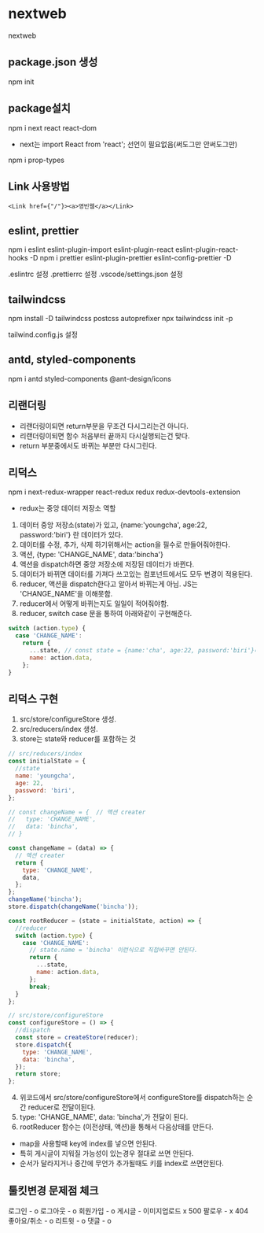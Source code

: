 # nextweb

nextweb

## package.json 생성

npm init

## package설치

npm i next react react-dom

- next는 import React from 'react'; 선언이 필요없음(써도그만 안써도그만)

npm i prop-types

## Link 사용방법

`<Link href={"/"}><a>영빈웹</a></Link>`

## eslint, prettier

npm i eslint eslint-plugin-import eslint-plugin-react eslint-plugin-react-hooks -D
npm i prettier eslint-plugin-prettier eslint-config-prettier -D

.eslintrc 설정
.prettierrc 설정
.vscode/settings.json 설정

## tailwindcss

npm install -D tailwindcss postcss autoprefixer
npx tailwindcss init -p

tailwind.config.js 설정

## antd, styled-components

npm i antd styled-components @ant-design/icons

## 리랜더링

- 리랜더링이되면 return부분을 무조건 다시그리는건 아니다.
- 리랜더링이되면 함수 처음부터 끝까지 다시실행되는건 맞다.
- return 부분중에서도 바뀌는 부분만 다시그린다.

## 리덕스

npm i next-redux-wrapper react-redux redux redux-devtools-extension

- redux는 중앙 데이터 저장소 역할

1. 데이터 중앙 저장소(state)가 있고, {name:'youngcha', age:22, password:'biri'} 란 데이터가 있다.
2. 데이터를 수정, 추가, 삭제 하기위해서는 action을 필수로 만들어줘야한다.
3. 액션, {type: 'CHANGE_NAME', data:'bincha'}
4. 액션을 dispatch하면 중앙 저장소에 저장된 데이터가 바뀐다.
5. 데이터가 바뀌면 데이터를 가져다 쓰고있는 컴포넌트에서도 모두 변경이 적용된다.
6. reducer, 액션을 dispatch한다고 알아서 바뀌는게 아님. JS는 'CHANGE_NAME'을 이해못함.
7. reducer에서 어떻게 바뀌는지도 일일이 적어줘야함.
8. reducer, switch case 문을 통하여 아래와같이 구현해준다.

```javascript
switch (action.type) {
  case 'CHANGE_NAME':
    return {
      ...state, // const state = {name:'cha', age:22, password:'biri'}라고 가정
      name: action.data,
    };
}
```

## 리덕스 구현

1. src/store/configureStore 생성.
2. src/reducers/index 생성.
3. store는 state와 reducer를 포함하는 것

```javascript
// src/reducers/index
const initialState = {
  //state
  name: 'youngcha',
  age: 22,
  password: 'biri',
};

// const changeName = {  // 액션 creater
//   type: 'CHANGE_NAME',
//   data: 'bincha',
// }

const changeName = (data) => {
  // 액션 creater
  return {
    type: 'CHANGE_NAME',
    data,
  };
};
changeName('bincha');
store.dispatch(changeName('bincha'));

const rootReducer = (state = initialState, action) => {
  //reducer
  switch (action.type) {
    case 'CHANGE_NAME':
      // state.name = 'bincha' 이런식으로 직접바꾸면 안된다.
      return {
        ...state,
        name: action.data,
      };
      break;
  }
};

// src/store/configureStore
const configureStore = () => {
  //dispatch
  const store = createStore(reducer);
  store.dispatch({
    type: 'CHANGE_NAME',
    data: 'bincha',
  });
  return store;
};
```

4. 위코드에서 src/store/configureStore에서 configureStore를 dispatch하는 순간 reducer로 전달이된다.
5. type: 'CHANGE_NAME', data: 'bincha',가 전달이 된다.
6. rootReducer 함수는 (이전상태, 액션)을 통해서 다음상태를 만든다.

- map을 사용할때 key에 index를 넣으면 안된다.
- 특히 게시글이 지워질 가능성이 있는경우 절대로 쓰면 안된다.
- 순서가 달라지거나 중간에 무언가 추가될때도 키를 index로 쓰면안된다.

## 툴킷변경 문제점 체크

로그인 - o
로그아웃 - o
회원가입 - o
게시글 - 이미지업로드 x 500
팔로우 - x 404
좋아요/취소 - o
리트윗 - o
댓글 - o
